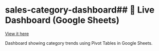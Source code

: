 # sales-category-dashboard## 🔗 Live Dashboard (Google Sheets)
[View it here](https://docs.google.com/spreadsheets/d/1AT5fm3FEWHmbQAZb3DXu2NFF_mZjtr2ZgZ2XLINzIFs/edit?usp=sharing)

Dashboard showing category trends using Pivot Tables in Google Sheets.
